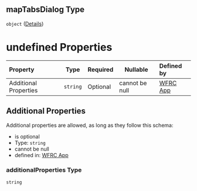 ## mapTabsDialog Type

`object` ([Details](config-definitions-translation-properties-maptabsdialog.md))

# undefined Properties

| Property              | Type     | Required | Nullable       | Defined by                                                                                                                                                                                                                       |
| :-------------------- | -------- | -------- | -------------- | :------------------------------------------------------------------------------------------------------------------------------------------------------------------------------------------------------------------------------- |
| Additional Properties | `string` | Optional | cannot be null | [WFRC App](config-definitions-translation-properties-maptabsdialog-additionalproperties.md "https&#x3A;//wfrc.org/wasatch-choice-map/config.schema.json#/definitions/translation/properties/mapTabsDialog/additionalProperties") |

## Additional Properties

Additional properties are allowed, as long as they follow this schema:




-   is optional
-   Type: `string`
-   cannot be null
-   defined in: [WFRC App](config-definitions-translation-properties-maptabsdialog-additionalproperties.md "https&#x3A;//wfrc.org/wasatch-choice-map/config.schema.json#/definitions/translation/properties/mapTabsDialog/additionalProperties")

### additionalProperties Type

`string`
